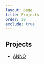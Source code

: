 ```yaml
---
layout: page
title: Projects
order: 30
exclude: true
---
```

## Projects
* [ANNO](https://annosaxfdm.de)

